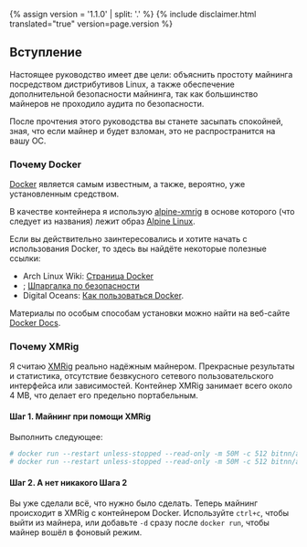 {% assign version = '1.1.0' | split: '.' %}
{% include disclaimer.html translated="true" version=page.version %}
## Вступление

Настоящее руководство имеет две цели: объяснить простоту майнинга посредством дистрибутивов Linux, а также обеспечение дополнительной безопасности майнинга, так как большинство майнеров не проходило аудита по безопасности.

После прочтения этого руководства вы станете засыпать спокойней, зная, что если майнер и будет взломан, это не распространится на вашу ОС.

### Почему Docker

[Docker](https://www.docker.com/) является самым известным, а также, вероятно, уже установленным средством.

В качестве контейнера я использую [alpine-xmrig](https://hub.docker.com/r/bitnn/alpine-xmrig/) в основе которого (что следует из названия) лежит образ [Alpine Linux](https://www.alpinelinux.org/).

Если вы действительно заинтересовались и хотите начать с использования Docker, то здесь вы найдёте некоторые полезные ссылки:
* Arch Linux Wiki: [Страница Docker](https://wiki.archlinux.org/index.php/Docker)
* ; [Шпаргалка по безопасности](http://container-solutions.com/content/uploads/2015/06/15.06.15_DockerCheatSheet_A2.pdf)
* Digital Oceans: [Как пользоваться Docker](https://www.digitalocean.com/community/tutorials/docker-explained-using-dockerfiles-to-automate-building-of-images).

Материалы по особым способам установки можно найти на веб-сайте [Docker Docs](https://docs.docker.com/engine/installation/).

### Почему XMRig

Я считаю [XMRig](https://github.com/xmrig/xmrig) реально надёжным майнером. Прекрасные результаты и статистика, отсутствие безвкусного сетевого пользовательского интерфейса или зависимостей. Контейнер XMRig занимает всего  около 4 MB, что делает его предельно портабельным.

#### Шаг 1. Майнинг при помощи XMRig

Выполнить следующее:

```bash
# docker run --restart unless-stopped --read-only -m 50M -c 512 bitnn/alpine-xmrig -o POOL01 -o POOL02 -u WALLET -p PASSWORD -k
# docker run --restart unless-stopped --read-only -m 50M -c 512 bitnn/alpine-xmrig -o pool.supportxmr.com:7777 -u 45CJVagd6WwQAQfAkS91EHiTyfVaJn12uM4Su8iz6S2SHZ3QthmFM9BSPHVZY388ASWx8G9Wbz4BA24RQZUpGczb35fnnJz -p docker:secret -k
```

#### Шаг 2. А нет никакого Шага 2

Вы уже сделали всё, что нужно было сделать. Теперь майнинг происходит в XMRig с контейнером Docker. Используйте `ctrl+c`, чтобы выйти из майнера, или добавьте `-d` сразу после `docker run`, чтобы майнер вошёл в фоновый режим.

